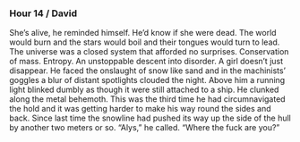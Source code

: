 ### Hour 14 / David
She’s alive, he reminded himself. He’d know if she were dead. The world would burn and the stars would boil and their tongues would turn to lead. The universe was a closed system that afforded no surprises. Conservation of mass. Entropy. An unstoppable descent into disorder. A girl doesn’t just disappear.
He faced the onslaught of snow like sand and in the machinists’ goggles a blur of distant spotlights clouded the night. Above him a running light blinked dumbly as though it were still attached to a ship. He clunked along the metal behemoth. This was the third time he had circumnavigated the hold and it was getting harder to make his way round the sides and back. Since last time the snowline had pushed its way up the side of the hull by another two meters or so.
“Alys,” he called. “Where the fuck are you?”